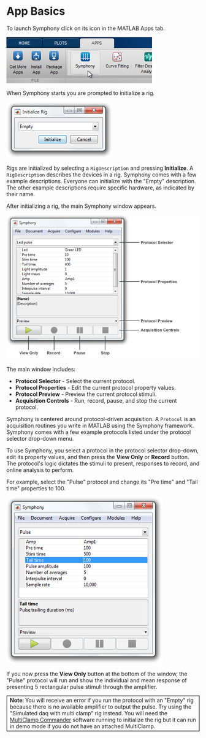 # App Basics

To launch Symphony click on its icon in the MATLAB Apps tab.

![launch](images/app-basics/launch.png)

When Symphony starts you are prompted to initialize a rig.

![initialize rig](images/app-basics/initialize-rig.png)

Rigs are initialized by selecting a `RigDescription` and pressing **Initialize**. A `RigDescription` describes the devices in a rig. Symphony comes with a few example descriptions. Everyone can initialize with the "Empty" description. The other example descriptions require specific hardware, as indicated by their name.

After initializing a rig, the main Symphony window appears.

![main window](images/app-basics/main-window.png)

The main window includes:
- **Protocol Selector** - Select the current protocol.
- **Protocol Properties** - Edit the current protocol property values.
- **Protocol Preview** - Preview the current protocol stimuli.
- **Acquisition Controls** - Run, record, pause, and stop the current protocol.

Symphony is centered around protocol-driven acquisition. A `Protocol` is an acquisition routines you write in MATLAB using the Symphony framework. Symphony comes with a few example protocols listed under the protocol selector drop-down menu.

To use Symphony, you select a protocol in the protocol selector drop-down, edit its property values, and then press the **View Only** or **Record** button. The protocol's logic dictates the stimuli to present, responses to record, and online analysis to perform.

For example, select the "Pulse" protocol and change its "Pre time" and "Tail time" properties to 100.

![pulse protocol](images/app-basics/pulse-protocol.png)

If you now press the **View Only** button at the bottom of the window, the "Pulse" protocol will run and show the individual and mean response of presenting 5 rectangular pulse stimuli through the amplifier.

<table cellspacing="0" class="note" summary="Note" cellpadding="5" border="1"><tbody><tr width="90%"><td>
<b>Note:</b> You will receive an error if you run the protocol with an "Empty" rig because there is no available amplifier to output the pulse. Try using the "Simulated daq with multi clamp" rig instead. You will need the <a href="http://mdc.custhelp.com/app/answers/detail/a_id/18877">MultiClamp Commander</a> software running to initialize the rig but it can run in demo mode if you do not have an attached MultiClamp.
</td></tr></tbody></table>
